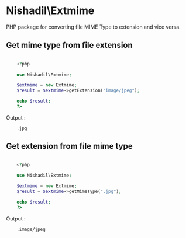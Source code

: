# Nishadil\Extmime
PHP package for converting file MIME Type to extension and vice versa.



## Get mime type from file extension


```php

    <?php
    
    use Nishadil\Extmime;

    $extmime = new Extmime;
    $result = $extmime->getExtension("image/jpeg");

    echo $result;
    ?>

```

Output :

```text
    .jpg
```


## Get extension from file mime type


```php

    <?php
    
    use Nishadil\Extmime;

    $extmime = new Extmime;
    $result = $extmime->getMimeType(".jpg");

    echo $result;
    ?>

```

Output :

```text
    .image/jpeg
```